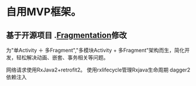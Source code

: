 # 自用MVP框架。
## 基于开源项目 .[Fragmentation](https://github.com/YoKeyword/Fragmentation/blob/master/README_CN.md)修改
为"单Activity ＋ 多Fragment","多模块Activity + 多Fragment"架构而生，简化开发，轻松解决动画、嵌套、事务相关等问题。

网络请求使用RxJava2+retrofit2。
使用rxlifecycle管理Rxjava生命周期
dagger2依赖注入
